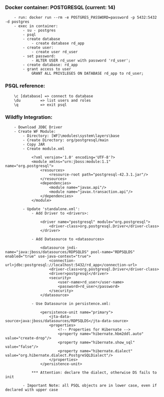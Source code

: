 ### Docker container: POSTGRESQL (current: 14)

		- run: docker run --rm -e POSTGRES_PASSWORD=password -p 5432:5432 -d postgres
		- exec in container:
			- su - postgres
			- psql
			- create database
				- create database rd_app
			- create user: 
				- create user rd_user
			- set password: 
				- ALTER USER rd_user with password 'rd_user';
			- create database: rd_app
			- grant access to user
				GRANT ALL PRIVILEGES ON DATABASE rd_app to rd_user;
				
### PSQL reference:

        \c [database] => connect to database
        \du			=> list users and roles
        \q			=> exit psql

### Wildfly Integration:

		- Download JDBC Driver 
		- Create WF Module:
			- Directory: [WF]\modules\system\layers\base
			- Create Directory: org/postgresql/main
			- Copy JAR 
			- Create module.xml 
			
				<?xml version='1.0' encoding='UTF-8'?> 
				<module xmlns="urn:jboss:module:1.1" name="org.postgresql"> 				 
					<resources> 
						<resource-root path="postgresql-42.3.1.jar"/> 
					</resources> 				 
					<dependencies> 
						<module name="javax.api"/> 
						<module name="javax.transaction.api"/> 
					</dependencies> 
				</module> 
				
			- Update 'standalone.xml':
				- Add Driver to <drivers>:

                    <driver name="postgresql" module="org.postgresql">
                        <driver-class>org.postgresql.Driver</driver-class>
                    </driver>					
					
				- Add Datasource to <datasources>
				
					<datasource jndi-name="java:jboss/datasources/RDPSQLDS" pool-name="RDPSQLDS" enabled="true" use-java-context="true">
						<connection-url>jdbc:postgresql://localhost:5432/rd_app</connection-url>
						<driver-class>org.postgresql.Driver</driver-class>
						<driver>postgresql</driver>
						<security>
							<user-name>rd_user</user-name>
							<password>rd_user</password>
						</security>
					</datasource>				
					
				- Use Datasource in persistence.xml:
				
					<persistence-unit name="primary">
						<jta-data-source>java:jboss/datasources/RDPSQLDS</jta-data-source>
						<properties>
							<!-- Properties for Hibernate -->
							<property name="hibernate.hbm2ddl.auto" value="create-drop"/>
							<property name="hibernate.show_sql" value="false"/>
							<property name="hibernate.dialect" value="org.hibernate.dialect.PostgreSQLDialect"/>
						</properties>
					</persistence-unit>		

				*** Attention: declare the dialect, otherwise DS fails to init
			
			- Important Note: all PSQL objects are in lower case, even if declared with upper case
			